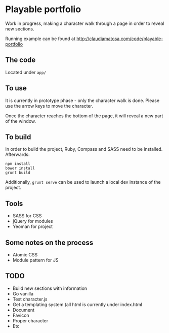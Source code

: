 # Playable portfolio

Work in progress, making a character walk through a page in order to reveal new sections.

Running example can be found at http://claudiamatosa.com/code/playable-portfolio

## The code

Located under `app/`

## To use

It is currently in prototype phase - only the character walk is done. Please use the arrow keys to move the character.

Once the character reaches the bottom of the page, it will reveal a new part of the window.

## To build

In order to build the project, Ruby, Compass and SASS need to be installed. Afterwards:

    npm install
    bower install
    grunt build

Additionally, `grunt serve` can be used to launch a local dev instance of the project.
    
## Tools

- SASS for CSS
- jQuery for modules
- Yeoman for project 

## Some notes on the process

- Atomic CSS
- Module pattern for JS

## TODO
- Build new sections with information
- Go vanilla
- Test character.js
- Get a templating system (all html is currently under index.html
- Document
- Favicon
- Proper character 
- Etc